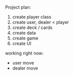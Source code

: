 Project plan:

1. create player class
2. create user, dealer < player
3. create deck / cards 
4. create data 
5. create game
6. create UI

working right now:
- user move
- dealer move
